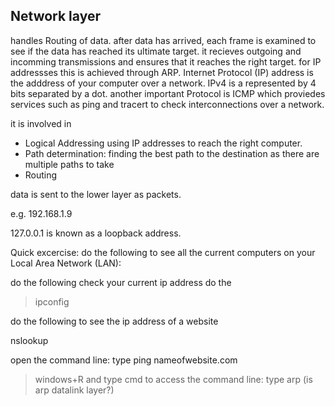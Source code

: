 ## Network layer

handles Routing of data. after data has arrived, each frame is examined to see if the data has reached its ultimate target. it recieves outgoing and incomming transmissions and ensures that it reaches the right target. for IP addressses this is achieved through ARP. Internet Protocol (IP) address is the adddress of your computer over a network. IPv4 is a represented by 4 bits separated by a dot. another important Protocol is ICMP which proviedes services such as ping and tracert to check interconnections over a network. 

it is involved in 

- Logical Addressing using IP addresses to reach the right computer.
- Path determination: finding the best path to the destination as there are multiple paths to take
- Routing

data is sent to the lower layer as packets.

e.g. 192.168.1.9

127.0.0.1 is known as a loopback address.




Quick excercise:
do the following to see all the current computers on your Local Area Network (LAN):


do the following check your current ip address do the 

> ipconfig
> 

do the following to see the ip address of a website

nslookup 

open the command line:
type ping  nameofwebsite.com

> windows+R and type cmd to access the command line:
> type arp
(is arp datalink layer?)
